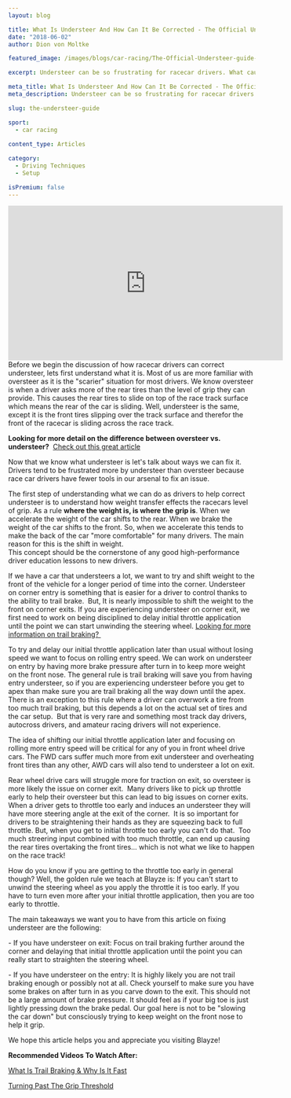 ```yaml
---
layout: blog

title: What Is Understeer And How Can It Be Corrected - The Official Understeer Guide
date: "2018-06-02"
author: Dion von Moltke

featured_image: /images/blogs/car-racing/The-Official-Understeer-guide-compressor.jpg

excerpt: Understeer can be so frustrating for racecar drivers. What causes it and how can you adjust your driving on the racetrack to avoid it.

meta_title: What Is Understeer And How Can It Be Corrected - The Official Understeer Guide
meta_description: Understeer can be so frustrating for racecar drivers. What causes it and how can you adjust your driving on the racetrack to avoid it.

slug: the-understeer-guide

sport:
  - car racing
  
content_type: Articles

category:
  - Driving Techniques
  - Setup

isPremium: false
---
```


<iframe title="Blog iFrame" id="videoIframe" width="560" height="315" src="https://www.youtube.com/embed/39i08EuDhp4" frameborder="0" allow="accelerometer; autoplay; encrypted-media; gyroscope; picture-in-picture" allowfullscreen></iframe>
Before we begin the discussion of how racecar drivers can correct understeer, lets first understand what it is. Most of us are more familiar with oversteer as it is the "scarier" situation for most drivers. We know oversteer is when a driver asks more of the rear tires than the level of grip they can provide. This causes the rear tires to slide on top of the race track surface which means the rear of the car is sliding. Well, understeer is the same, except it is the front tires slipping over the track surface and therefor the front of the racecar is sliding across the race track.

**Looking for more detail on the difference between oversteer vs. understeer?**  [Check out this great article](/blog/car-racing/how-to-control-oversteer/)

Now that we know what understeer is let's talk about ways we can fix it. Drivers tend to be frustrated more by understeer than oversteer because race car drivers have fewer tools in our arsenal to fix an issue.

The first step of understanding what we can do as drivers to help correct understeer is to understand how weight transfer effects the racecars level of grip. As a rule **where the weight is, is where the grip is**. When we accelerate the weight of the car shifts to the rear. When we brake the weight of the car shifts to the front. So, when we accelerate this tends to make the back of the car "more comfortable" for many drivers. The main reason for this is the shift in weight.  
This concept should be the cornerstone of any good high-performance driver education lessons to new drivers.

If we have a car that understeers a lot, we want to try and shift weight to the front of the vehicle for a longer period of time into the corner. Understeer on corner entry is something that is easier for a driver to control thanks to the ability to trail brake.  But, It is nearly impossible to shift the weight to the front on corner exits. If you are experiencing understeer on corner exit, we first need to work on being disciplined to delay initial throttle application until the point we can start unwinding the steering wheel. [Looking for more information on trail braking? ](/blog/car-racing/the-official-trail-braking-guide/)

To try and delay our initial throttle application later than usual without losing speed we want to focus on rolling entry speed. We can work on understeer on entry by having more brake pressure after turn in to keep more weight on the front nose. The general rule is trail braking will save you from having entry understeer, so if you are experiencing understeer before you get to apex than make sure you are trail braking all the way down until the apex. There is an exception to this rule where a driver can overwork a tire from too much trail braking, but this depends a lot on the actual set of tires and the car setup.  But that is very rare and something most track day drivers, autocross drivers, and amateur racing drivers will not experience.

The idea of shifting our initial throttle application later and focusing on rolling more entry speed will be critical for any of you in front wheel drive cars. The FWD cars suffer much more from exit understeer and overheating front tires than any other, AWD cars will also tend to understeer a lot on exit.

Rear wheel drive cars will struggle more for traction on exit, so oversteer is more likely the issue on corner exit.  Many drivers like to pick up throttle early to help their oversteer but this can lead to big issues on corner exits. When a driver gets to throttle too early and induces an understeer they will have more steering angle at the exit of the corner.  It is so important for drivers to be straightening their hands as they are squeezing back to full throttle. But, when you get to initial throttle too early you can't do that.  Too much streering input combined with too much throttle, can end up causing the rear tires overtaking the front tires... which is not what we like to happen on the race track!

How do you know if you are getting to the throttle too early in general though? Well, the golden rule we teach at Blayze is: If you can't start to unwind the steering wheel as you apply the throttle it is too early. If you have to turn even more after your initial throttle application, then you are too early to throttle.

The main takeaways we want you to have from this article on fixing understeer are the following:

\- If you have understeer on exit: Focus on trail braking further around the corner and delaying that initial throttle application until the point you can really start to straighten the steering wheel.

\- If you have understeer on the entry: It is highly likely you are not trail braking enough or possibly not at all. Check yourself to make sure you have some brakes on after turn in as you carve down to the exit. This should not be a large amount of brake pressure. It should feel as if your big toe is just lightly pressing down the brake pedal. Our goal here is not to be "slowing the car down" but consciously trying to keep weight on the front nose to help it grip.

We hope this article helps you and appreciate you visiting Blayze!

**Recommended Videos To Watch After:**

[What Is Trail Braking & Why Is It Fast](/blog/car-racing/why-is-trail-braking-fast/)

[Turning Past The Grip Threshold](/blog/car-racing/turn-the-steering-wheel-too-far/)
